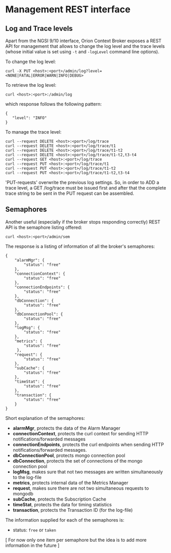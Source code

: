 # Management REST interface

## Log and Trace levels
Apart from the NGSI 9/10 interface, Orion Context Broker exposes a REST
API for management that allows to change the log level and the trace levels
(whose initial value is set using `-t` and `-logLevel` command line options).

To change the log level:

```
curl -X PUT <host>:<port>/admin/log?level=<NONE|FATAL|ERROR|WARN|INFO|DEBUG>
```

To retrieve the log level:

```
curl <host>:<port>:/admin/log
```

which response follows the following pattern:

```
{
   "level": "INFO"
}
```



To manage the trace level:

```
curl --request DELETE <host>:<port>/log/trace
curl --request DELETE <host>:<port>/log/trace/t1
curl --request DELETE <host>:<port>/log/trace/t1-t2
curl --request DELETE <host>:<port>/log/trace/t1-t2,t3-t4
curl --request GET <host>:<port>/log/trace
curl --request PUT <host>:<port>/log/trace/t1
curl --request PUT <host>:<port>/log/trace/t1-t2
curl --request PUT <host>:<port>/log/trace/t1-t2,t3-t4
```

'PUT-requests' overwrite the previous log settings. So, in order to ADD
a trace level, a GET /log/trace must be issued first and after that the
complete trace string to be sent in the PUT request can be assembled.


## Semaphores
Another useful (especially if the broker stops responding correctly) REST API is
the semaphore listing offered:


```
curl <host>:<port>/admin/sem
```

The response is a listing of information of all the broker's semaphores:

```
{
    "alarmMgr": {
        "status": "free"
    },
    "connectionContext": {
        "status": "free"
    },
    "connectionEndpoints": {
        "status": "free"
    },
    "dbConnection": {
        "status": "free"
    },
    "dbConnectionPool": {
        "status": "free"
    },
    "logMsg": {
        "status": "free"
    },
    "metrics": {
        "status": "free"
     },
    "request": {
        "status": "free"
    },
    "subCache": {
        "status": "free"
    },
    "timeStat": {
        "status": "free"
    },
    "transaction": {
        "status": "free"
    }
}
```

Short explanation of the semaphores:
* **alarmMgr**, protects the data of the Alarm Manager 
* **connectionContext**, protects the curl context for sending HTTP notifications/forwarded messages
* **connectionEndpoints**, protects the curl endpoints when sending HTTP notifications/forwarded messages.
* **dbConnectionPool**, protects mongo connection pool
* **dbConnection**, protects the set of connections of the mongo connection pool
* **logMsg**, makes sure that not two messages are written simultaneously to the log-file
* **metrics**, protects internal data of the Metrics Manager
* **request**, makes sure there are not two simultaneous requests to mongodb 
* **subCache**, protects the Subscription Cache
* **timeStat**, protects the data for timing statistics
* **transaction**, protects the Transaction ID (for the log-file)

The information supplied for each of the semaphores is:
* status:  `free` or `taken`

[ For now only one item per semaphore but the idea is to add more information in the future ]
